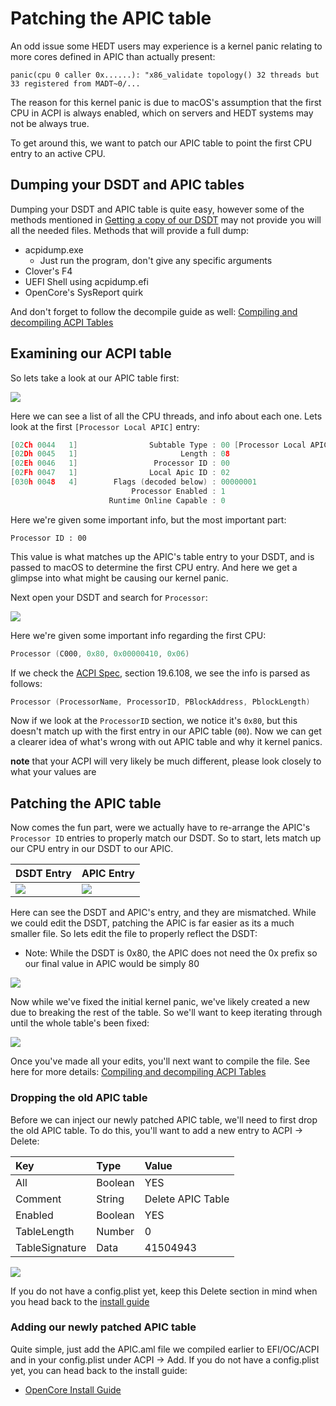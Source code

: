 # Patching the APIC table

An odd issue some HEDT users may experience is a kernel panic relating to more cores defined in APIC than actually present:

```
panic(cpu 0 caller 0x......): "x86_validate topology() 32 threads but 33 registered from MADT~0/...
```

The reason for this kernel panic is due to macOS's assumption that the first CPU in ACPI is always enabled, which on servers and HEDT systems may not be always true.

To get around this, we want to patch our APIC table to point the first CPU entry to an active CPU.


## Dumping your DSDT and APIC tables

Dumping your DSDT and APIC table is quite easy, however some of the methods mentioned in [Getting a copy of our DSDT](../Manual/dump.md) may not provide you will all the needed files. Methods that will provide a full dump:

* acpidump.exe
  * Just run the program, don't give any specific arguments
* Clover's F4
* UEFI Shell using acpidump.efi
* OpenCore's SysReport quirk

And don't forget to follow the decompile guide as well: [Compiling and decompiling ACPI Tables](../Manual/compile.md)


## Examining our ACPI table

So lets take a look at our APIC table first:

![](../images/Universal/apic-md/apic-table.png)

Here we can see a list of all the CPU threads, and info about each one. Lets look at the first `[Processor Local APIC]` entry:

```c
[02Ch 0044   1]                Subtable Type : 00 [Processor Local APIC]
[02Dh 0045   1]                       Length : 08
[02Eh 0046   1]                 Processor ID : 00
[02Fh 0047   1]                Local Apic ID : 02
[030h 0048   4]        Flags (decoded below) : 00000001
                           Processor Enabled : 1
                      Runtime Online Capable : 0
```

Here we're given some important info, but the most important part:
```
Processor ID : 00
```

This value is what matches up the APIC's table entry to your DSDT, and is passed to macOS to determine the first CPU entry. And here we get a glimpse into what might be causing our kernel panic.

Next open your DSDT and search for `Processor`:

![](../images/Universal/apic-md/dsdt-processor-entry.png)

Here we're given some important info regarding the first CPU:

```c
Processor (C000, 0x80, 0x00000410, 0x06)
```

If we check the [ACPI Spec](https://uefi.org/sites/default/files/resources/ACPI_6_3_final_Jan30.pdf), section 19.6.108, we see the info is parsed as follows:

```c
Processor (ProcessorName, ProcessorID, PBlockAddress, PblockLength)
```


Now if we look at the `ProcessorID` section, we notice it's `0x80`, but this doesn't match up with the first entry in our APIC table (`00`). Now we can get a clearer idea of what's wrong with out APIC table and why it kernel panics.

**note** that your ACPI will very likely be much different, please look closely to what your values are

## Patching the APIC table

Now comes the fun part, were we actually have to re-arrange the APIC's `Processor ID` entries to properly match our DSDT. So to start, lets match up our CPU entry in our DSDT to our APIC.

| DSDT Entry | APIC Entry |
| :--- | :--- |
| ![](../images/Universal/apic-md/dsdt-check.png) | ![](../images/Universal/apic-md/apic-check.png) |


Here can see the DSDT and APIC's entry, and they are mismatched. While we could edit the DSDT, patching the APIC is far easier as its a much smaller file. So lets edit the file to properly reflect the DSDT:

* Note: While the DSDT is 0x80, the APIC does not need the 0x prefix so our final value in APIC would be simply 80

![](../images/Universal/apic-md/apic-modified.png)

Now while we've fixed the initial kernel panic, we've likely created a new due to breaking the rest of the table. So we'll want to keep iterating through until the whole table's been fixed:

![](../images/Universal/apic-md/apic-list.png)

Once you've made all your edits, you'll next want to compile the file. See here for more details: [Compiling and decompiling ACPI Tables](../Manual/compile.md)

### Dropping the old APIC table

Before we can inject our newly patched APIC table, we'll need to first drop the old APIC table. To do this, you'll want to add a new entry to ACPI -> Delete:

| Key | Type | Value |
| :--- | :--- | :--- |
| All | Boolean | YES |
| Comment | String | Delete APIC Table |
| Enabled | Boolean | YES |
| TableLength | Number | 0 |
| TableSignature | Data | 41504943 |

![](../images/Universal/apic-md/drop-apic.png)

If you do not have a config.plist yet, keep this Delete section in mind when you head back to the [install guide](https://dortania.github.io/OpenCore-Install-Guide/)

### Adding our newly patched APIC table

Quite simple, just add the APIC.aml file we compiled earlier to EFI/OC/ACPI and in your config.plist under ACPI -> Add. If you do not have a config.plist yet, you can head back to the install guide:

* [OpenCore Install Guide](https://dortania.github.io/OpenCore-Install-Guide/)



